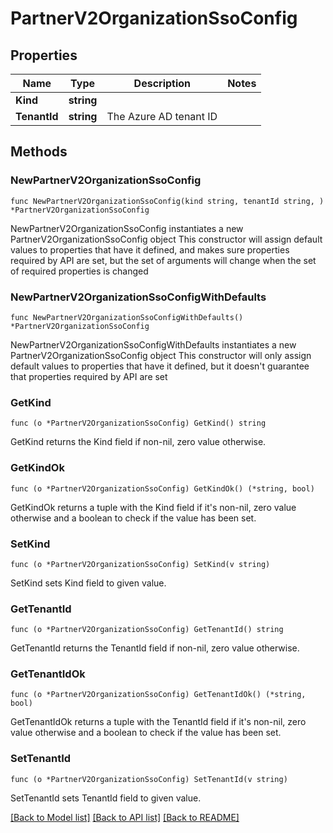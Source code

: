 # PartnerV2OrganizationSsoConfig

## Properties

Name | Type | Description | Notes
------------ | ------------- | ------------- | -------------
**Kind** | **string** |  | 
**TenantId** | **string** | The Azure AD tenant ID | 

## Methods

### NewPartnerV2OrganizationSsoConfig

`func NewPartnerV2OrganizationSsoConfig(kind string, tenantId string, ) *PartnerV2OrganizationSsoConfig`

NewPartnerV2OrganizationSsoConfig instantiates a new PartnerV2OrganizationSsoConfig object
This constructor will assign default values to properties that have it defined,
and makes sure properties required by API are set, but the set of arguments
will change when the set of required properties is changed

### NewPartnerV2OrganizationSsoConfigWithDefaults

`func NewPartnerV2OrganizationSsoConfigWithDefaults() *PartnerV2OrganizationSsoConfig`

NewPartnerV2OrganizationSsoConfigWithDefaults instantiates a new PartnerV2OrganizationSsoConfig object
This constructor will only assign default values to properties that have it defined,
but it doesn't guarantee that properties required by API are set

### GetKind

`func (o *PartnerV2OrganizationSsoConfig) GetKind() string`

GetKind returns the Kind field if non-nil, zero value otherwise.

### GetKindOk

`func (o *PartnerV2OrganizationSsoConfig) GetKindOk() (*string, bool)`

GetKindOk returns a tuple with the Kind field if it's non-nil, zero value otherwise
and a boolean to check if the value has been set.

### SetKind

`func (o *PartnerV2OrganizationSsoConfig) SetKind(v string)`

SetKind sets Kind field to given value.


### GetTenantId

`func (o *PartnerV2OrganizationSsoConfig) GetTenantId() string`

GetTenantId returns the TenantId field if non-nil, zero value otherwise.

### GetTenantIdOk

`func (o *PartnerV2OrganizationSsoConfig) GetTenantIdOk() (*string, bool)`

GetTenantIdOk returns a tuple with the TenantId field if it's non-nil, zero value otherwise
and a boolean to check if the value has been set.

### SetTenantId

`func (o *PartnerV2OrganizationSsoConfig) SetTenantId(v string)`

SetTenantId sets TenantId field to given value.



[[Back to Model list]](../README.md#documentation-for-models) [[Back to API list]](../README.md#documentation-for-api-endpoints) [[Back to README]](../README.md)


